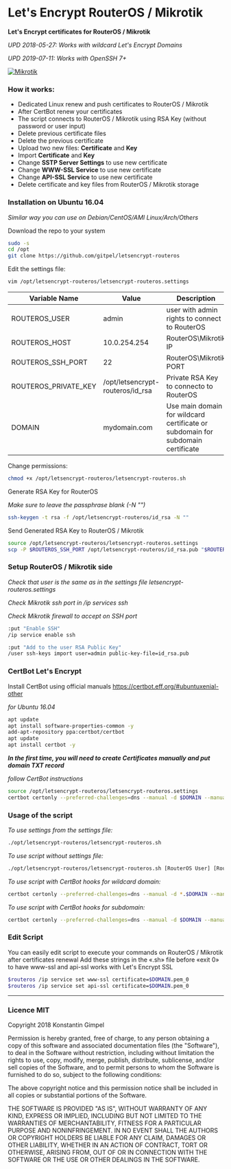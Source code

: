 # Let's Encrypt RouterOS / Mikrotik
**Let's Encrypt certificates for RouterOS / Mikrotik**

*UPD 2018-05-27: Works with wildcard Let's Encrypt Domains*

*UPD 2019-07-11: Works with OpenSSH 7+*

[![Mikrotik](https://i.mt.lv/mtv2/logo.svg)](https://mikrotik.com/)


### How it works:
* Dedicated Linux renew and push certificates to RouterOS / Mikrotik
* After CertBot renew your certificates
* The script connects to RouterOS / Mikrotik using RSA Key (without password or user input)
* Delete previous certificate files
* Delete the previous certificate
* Upload two new files: **Certificate** and **Key**
* Import **Certificate** and **Key**
* Change **SSTP Server Settings** to use new certificate
* Change **WWW-SSL Service** to use new certificate
* Change **API-SSL Service** to use new certificate
* Delete certificate and key files from RouterOS / Mikrotik storage

### Installation on Ubuntu 16.04
*Similar way you can use on Debian/CentOS/AMI Linux/Arch/Others*

Download the repo to your system
```sh
sudo -s
cd /opt
git clone https://github.com/gitpel/letsencrypt-routeros
```
Edit the settings file:
```sh
vim /opt/letsencrypt-routeros/letsencrypt-routeros.settings
```
| Variable Name | Value | Description |
| ------ | ------ | ------ |
| ROUTEROS_USER | admin | user with admin rights to connect to RouterOS |
| ROUTEROS_HOST | 10.0.254.254 | RouterOS\Mikrotik IP |
| ROUTEROS_SSH_PORT | 22 | RouterOS\Mikrotik PORT |
| ROUTEROS_PRIVATE_KEY | /opt/letsencrypt-routeros/id_rsa | Private RSA Key to connecto to RouterOS |
| DOMAIN | mydomain.com | Use main domain for wildcard certificate or subdomain for subdomain certificate |


Change permissions:
```sh
chmod +x /opt/letsencrypt-routeros/letsencrypt-routeros.sh
```
Generate RSA Key for RouterOS

*Make sure to leave the passphrase blank (-N "")*

```sh
ssh-keygen -t rsa -f /opt/letsencrypt-routeros/id_rsa -N ""
```

Send Generated RSA Key to RouterOS / Mikrotik
```sh
source /opt/letsencrypt-routeros/letsencrypt-routeros.settings
scp -P $ROUTEROS_SSH_PORT /opt/letsencrypt-routeros/id_rsa.pub "$ROUTEROS_USER"@"$ROUTEROS_HOST":"id_rsa.pub" 
```

### Setup RouterOS / Mikrotik side
*Check that user is the same as in the settings file letsencrypt-routeros.settings*

*Check Mikrotik ssh port in /ip services ssh*

*Check Mikrotik firewall to accept on SSH port*
```sh
:put "Enable SSH"
/ip service enable ssh

:put "Add to the user RSA Public Key"
/user ssh-keys import user=admin public-key-file=id_rsa.pub
```

### CertBot Let's Encrypt
Install CertBot using official manuals https://certbot.eff.org/#ubuntuxenial-other

*for Ubuntu 16.04*
```sh
apt update
apt install software-properties-common -y
add-apt-repository ppa:certbot/certbot
apt update
apt install certbot -y
```

***In the first time, you will need to create Certificates manually and put domain TXT record***

*follow CertBot instructions*
```sh
source /opt/letsencrypt-routeros/letsencrypt-routeros.settings
certbot certonly --preferred-challenges=dns --manual -d $DOMAIN --manual-public-ip-logging-ok
```

### Usage of the script
*To use settings from the settings file:*
```sh
./opt/letsencrypt-routeros/letsencrypt-routeros.sh
```
*To use script without settings file:*

```sh
./opt/letsencrypt-routeros/letsencrypt-routeros.sh [RouterOS User] [RouterOS Host] [SSH Port] [SSH Private Key] [Domain]
```
*To use script with CertBot hooks for wildcard domain:*
```sh
certbot certonly --preferred-challenges=dns --manual -d *.$DOMAIN --manual-public-ip-logging-ok --post-hook /opt/letsencrypt-routeros/letsencrypt-routeros.sh --server https://acme-v02.api.letsencrypt.org/directory
```
*To use script with CertBot hooks for subdomain:*
```sh
certbot certonly --preferred-challenges=dns --manual -d $DOMAIN --manual-public-ip-logging-ok --post-hook /opt/letsencrypt-routeros/letsencrypt-routeros.sh
```

### Edit Script
You can easily edit script to execute your commands on RouterOS / Mikrotik after certificates renewal
Add these strings in the «.sh» file before «exit 0» to have www-ssl and api-ssl works with Let's Encrypt SSL
```sh
$routeros /ip service set www-ssl certificate=$DOMAIN.pem_0
$routeros /ip service set api-ssl certificate=$DOMAIN.pem_0
```
---
### Licence MIT
Copyright 2018 Konstantin Gimpel

Permission is hereby granted, free of charge, to any person obtaining a copy of this software and associated documentation files (the "Software"), to deal in the Software without restriction, including without limitation the rights to use, copy, modify, merge, publish, distribute, sublicense, and/or sell copies of the Software, and to permit persons to whom the Software is furnished to do so, subject to the following conditions:

The above copyright notice and this permission notice shall be included in all copies or substantial portions of the Software.

THE SOFTWARE IS PROVIDED "AS IS", WITHOUT WARRANTY OF ANY KIND, EXPRESS OR IMPLIED, INCLUDING BUT NOT LIMITED TO THE WARRANTIES OF MERCHANTABILITY, FITNESS FOR A PARTICULAR PURPOSE AND NONINFRINGEMENT. IN NO EVENT SHALL THE AUTHORS OR COPYRIGHT HOLDERS BE LIABLE FOR ANY CLAIM, DAMAGES OR OTHER LIABILITY, WHETHER IN AN ACTION OF CONTRACT, TORT OR OTHERWISE, ARISING FROM, OUT OF OR IN CONNECTION WITH THE SOFTWARE OR THE USE OR OTHER DEALINGS IN THE SOFTWARE.
